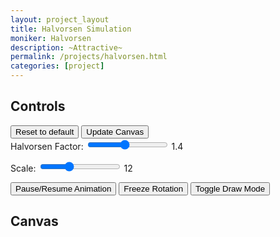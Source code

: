 ```yaml
---
layout: project_layout
title: Halvorsen Simulation
moniker: Halvorsen
description: ~Attractive~
permalink: /projects/halvorsen.html
categories: [project]
---
```


## Controls

<div class="slider-container">
<button id="reset-btn" class="control-btn">Reset to default</button>
<button id="update-btn" class="control-btn">Update Canvas</button>
</div>

<div class="slider-container">
<label for="a-slider">Halvorsen Factor:</label>
<input type="range" id="a-slider" class="slider" min="0" max="3" step="0.10" value="1.40">
<span id="a-value">1.4</span>

<div id="v-space-30"></div>

<label for="s-slider">Scale:</label>
<input type="range" id="s-slider" class="slider" min="5" max="25" step="0.5" value="12">
<span id="s-value">12</span>

<div id="v-space-30"></div>

</div>
<div class="slider-container">
<button id="pause-btn" class="control-btn">Pause/Resume Animation</button>
<button id="rotation-btn" class="control-btn">Freeze Rotation</button>
<button id="draw-mode-btn" class="control-btn">Toggle Draw Mode</button>

</div>

## Canvas

<script src="/assets/js/halvorsen.js"></script>
